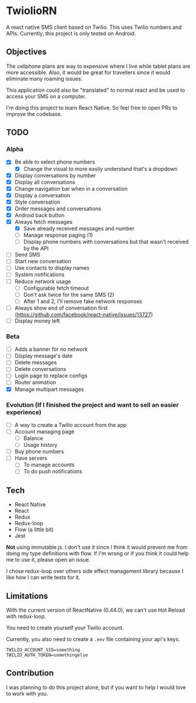 # TwiolioRN
A react native SMS client based on Twilio. This uses Twilio numbers and APIs.
Currently, this project is only tested on Android.

## Objectives
The cellphone plans are way to expensive where I live while tablet plans are more
accessible. Also, it would be great for travellers since it would eliminate many
roaming issues.

This application could also be "translated" to normal react and be used to access
your SMS on a computer.

I'm doing this project to learn React Native. So feel free to open PRs to improve
the codebase.

## TODO
### Alpha
- [x] Be able to select phone numbers
  - [x] Change the visual to more easily understand that's a dropdown
- [x] Display conversations by number
- [x] Display all conversations
- [x] Change navigation bar when in a conversation
- [x] Display a conversation
- [x] Style conversation
- [x] Order messages and conversations
- [x] Android back button
- [x] Always fetch messages
  - [x] Save already received messages and number
  - [ ] Manage response paging (1)
  - [ ] Display phone numbers with conversations but that wasn't received by the API
- [ ] Send SMS
- [ ] Start new conversation
- [ ] Use contacts to display names
- [ ] System notifications
- [ ] Reduce network usage
  - [ ] Configurable fetch timeout
  - [ ] Don't ask twice for the same SMS (2)
  - [ ] After 1 and 2, I'll remove fake network responses
- [ ] Always show end of conversation first (https://github.com/facebook/react-native/issues/13727)
- [ ] Display money left

### Beta
- [ ] Adds a banner for no network
- [ ] Display message's date
- [ ] Delete messages
- [ ] Delete conversations
- [ ] Login page to replace configs
- [ ] Router animation
- [x] Manage multipart messages

### Evolution (If I finished the project and want to sell an easier experience)
- [ ] A way to create a Twilio account from the app
- [ ] Account managing page
  - [ ] Balance
  - [ ] Usage history
- [ ] Buy phone numbers
- [ ] Have servers
  - [ ] To manage accounts
  - [ ] To do push notifications

## Tech
- React Native
- React
- Redux
- Redux-loop
- Flow (a little bit)
- Jest

**Not** using immutable.js. I don't use it since I think it would prevent me from
doing my type definitions with flow. If I'm wrong or if you think it could help
me to use it, please open an issue.

I chose redux-loop over others side effect management library because I like how
I can write tests for it.

## Limitations
With the current version of ReactNative (0.44.0), we can't use Hot Reload with
redux-loop.

You need to create yourself your Twilio account.

Currently, you also need to create a `.env` file containing your api's keys.

```
TWILIO_ACCOUNT_SID=something
TWILIO_AUTH_TOKEN=somethingelse
```

## Contribution
I was planning to do this project alone, but if you want to help I would love to
work with you.
